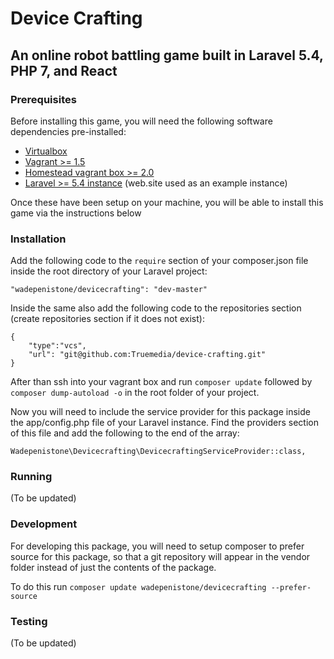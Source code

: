 # Device Crafting
## An online robot battling game built in Laravel 5.4, PHP 7, and React


### Prerequisites
Before installing this game, you will need the following software dependencies pre-installed:

- [Virtualbox](https://www.virtualbox.org/wiki/Downloads)
- [Vagrant >= 1.5](https://www.vagrantup.com/downloads.html)
- [Homestead vagrant box >= 2.0](https://laravel.com/docs/5.4/homestead)
- [Laravel >= 5.4 instance](https://laravel.com/docs/5.4/installation) (web.site used as an example instance)

Once these have been setup on your machine, you will be able to install this game via the instructions below

### Installation
Add the following code to the `require` section of your composer.json file inside the root directory of your Laravel project:

    "wadepenistone/devicecrafting": "dev-master"

Inside the same also add the following code to the repositories section (create repositories section if it does not exist):

    {
        "type":"vcs",
        "url": "git@github.com:Truemedia/device-crafting.git"
    }

After than ssh into your vagrant box and run `composer update` followed by `composer dump-autoload -o` in the root folder of your project.

Now you will need to include the service provider for this package inside the app/config.php file of your Laravel instance. Find the providers section of this file and add the following to the end of the array:

    Wadepenistone\Devicecrafting\DevicecraftingServiceProvider::class,

### Running
(To be updated)

### Development
For developing this package, you will need to setup composer to prefer source for this package, so that a git repository will appear in the vendor folder instead of just the contents of the package.

To do this run `composer update wadepenistone/devicecrafting --prefer-source`

### Testing
(To be updated)
